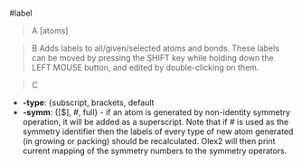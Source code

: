 #label

>A [atoms]

>B Adds labels to all/given/selected atoms and bonds. These labels can be moved by pressing the SHIFT key while holding down the LEFT MOUSE button, and edited by double-clicking on them.

>C
 * **-type**: {subscript, brackets, default
 * **-symm**: {[$], #, full} - if an atom is generated by non-identity symmetry operation, it will be added as a superscript. Note that if # is used as the symmetry identifier then the labels of every type of new atom generated (in growing or packing) should be recalculated. Olex2 will then print current mapping of the symmetry numbers to the symmetry operators.
